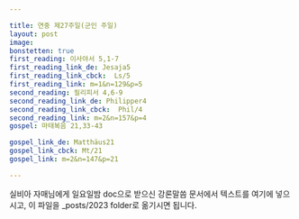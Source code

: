 ```yaml
---

title: 연중 제27주일(군인 주일)
layout: post 
image: 
bonstetten: true
first_reading: 이사야서 5,1-7
first_reading_link_de: Jesaja5
first_reading_link_cbck:  Ls/5
first_reading_link: m=1&n=129&p=5
second_reading: 필리피서 4,6-9
second_reading_link_de: Philipper4
second_reading_link_cbck:  Phil/4
second_reading_link: m=2&n=157&p=4
gospel: 마태복음 21,33-43

gospel_link_de: Matthäus21
gospel_link_cbck: Mt/21
gospel_link: m=2&n=147&p=21

---
```



실비아 자매님에게 일요일밤 doc으로 받으신
강론말씀 문서에서
텍스트를 여기에 넣으시고,
이 파일을 _posts/2023 folder로 옮기시면 됩니다.
